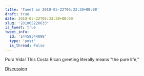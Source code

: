 ```yaml
---
title: 'Tweet on 2010-05-22T06:33:30+00:00'
draft: true
date: 2010-05-22T06:33:30+00:00
slug: '201005220633'
is_tweet: true
tweet_info:
  id: '14459344098'
  type: 'post'
  is_thread: False
---
```




Pura Vida! This Costa Rican greeting literally means "the pure life,"

[Discussion](https://x.com/sytelus/status/14459344098)
